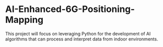 # AI-Enhanced-6G-Positioning-Mapping
This project will focus on leveraging Python for the development of AI algorithms that can process and interpret data from indoor environments.

